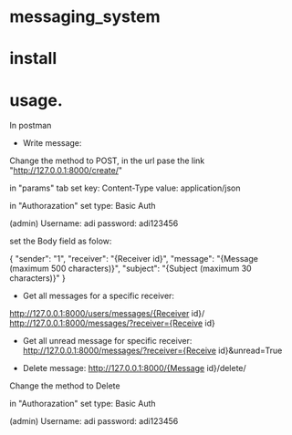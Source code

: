 # messaging_system

# install



# usage.
In postman

* Write message:

Change the method to POST, in the url pase the link "http://127.0.0.1:8000/create/"

in "params" tab set 
key: Content-Type 
value: application/json

in "Authorazation" set
type: Basic Auth

(admin)
Username: adi
password: adi123456

set the Body field as folow:

{
    "sender": "1",
    "receiver": "{Receiver id}",
    "message": "{Message (maximum 500 characters)}",
    "subject": "{Subject (maximum 30 characters)}"
}

* Get all messages for a specific receiver:

http://127.0.0.1:8000/users/messages/{Receiver id}/
http://127.0.0.1:8000/messages/?receiver={Receive id}


* Get all unread message for specific receiver:
http://127.0.0.1:8000/messages/?receiver={Receive id}&unread=True 


* Delete message:
http://127.0.0.1:8000/{Message id}/delete/

Change the method to Delete

in "Authorazation" set
type: Basic Auth

(admin)
Username: adi
password: adi123456





